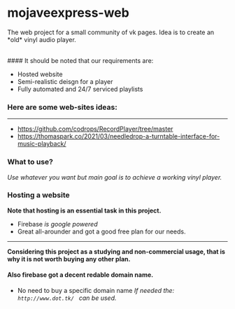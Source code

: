 # mojaveexpress-web

<p> The web project for a small community of vk pages. Idea is to create an *old* vinyl audio player. 
  
<br> #### It should be noted that our requirements are: </p>

- Hosted website
- Semi-realistic deisgn for a player
- Fully automated and 24/7 serviced playlists

### Here are some web-sites ideas: 
---
- https://github.com/codrops/RecordPlayer/tree/master
- https://thomaspark.co/2021/03/needledrop-a-turntable-interface-for-music-playback/

### What to use? 

*Use whatever you want but main goal is to achieve a working vinyl player.*

### Hosting a website 
**Note that hosting is an essential task in this project.**

- Firebase
*is google powered* 
- Great all-arounder and got a good free plan for our needs.
---
**Considering this project as a studying and non-commercial usage, that is why it is not worth buying any other plan.**

#### Also firebase got a decent redable domain name. 
- No need to buy a specific domain name 
*If needed the: ``http://www.dot.tk/ `` can be used.* 


